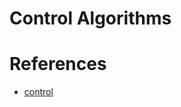 # Control Algorithms

# References

* [control](https://ghowen.me/build-your-own-quadcopter-autopilot/)

